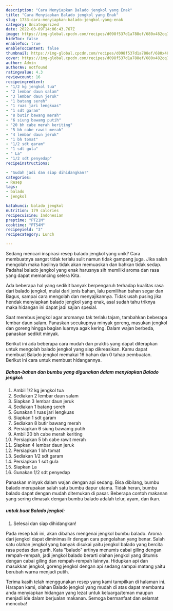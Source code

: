 ```yaml
---
description: "Cara Menyiapkan Balado jengkol yang Enak"
title: "Cara Menyiapkan Balado jengkol yang Enak"
slug: 1733-cara-menyiapkan-balado-jengkol-yang-enak
category: Uncategorized
date: 2022-03-09T14:06:43.767Z
image: https://img-global.cpcdn.com/recipes/d098f537d1a788ef/680x482cq70/balado-jengkol-foto-resep-utama.jpg
hideToc: false
enableToc: true
enableTocContent: false
thumbnail: https://img-global.cpcdn.com/recipes/d098f537d1a788ef/680x482cq70/balado-jengkol-foto-resep-utama.jpg
cover: https://img-global.cpcdn.com/recipes/d098f537d1a788ef/680x482cq70/balado-jengkol-foto-resep-utama.jpg
author: Admin
authorAv: notfound
ratingvalue: 4.3
reviewcount: 16
recipeingredient:
- "1/2 kg jengkol tua"
- "2 lembar daun salam"
- "3 lembar daun jeruk"
- "1 batang sereh"
- "1 ruas jari lengkuas"
- "1 sdt garam"
- "8 butir bawang merah"
- "6 siung bawamg putih"
- "20 bh cabe merah keriting"
- "5 bh cabe rawit merah"
- "4 lembar daun jeruk"
- "1 bh tomat"
- "1/2 sdt garam"
- "1 sdt gula"
- " La"
- "1/2 sdt penyedap"
recipeinstructions:

- "Sudah jadi dan siap dihidangkan!"
categories:
- Resep
tags:
- balado
- jengkol

katakunci: balado jengkol 
nutrition: 179 calories
recipecuisine: Indonesian
preptime: "PT21M"
cooktime: "PT54M"
recipeyield: "3"
recipecategory: Lunch

---
```





Sedang mencari inspirasi resep balado jengkol yang unik? Cara membuatnya sangat tidak terlalu sulit namun tidak gampang juga. Jika salah mengolah maka hasilnya tidak akan memuaskan dan bahkan tidak sedap. Padahal balado jengkol yang enak harusnya sih memiliki aroma dan rasa yang dapat memancing selera Kita.





Ada beberapa hal yang sedikit banyak berpengaruh terhadap kualitas rasa dari balado jengkol, mulai dari jenis bahan, lalu pemilihan bahan segar dan Bagus, sampai cara mengolah dan menyajikannya. Tidak usah pusing jika hendak menyiapkan balado jengkol yang enak,      asal sudah tahu triknya maka hidangan ini dapat jadi sajian spesial.














Saat merebus jengkol agar aromanya tak terlalu tajam, tambahkan beberapa lembar daun salam. Panaskan secukupnya minyak goreng, masukan jengkol dan goreng hingga bagian luarnya agak kering. Dalam wajan berbeda, panaskan sedikit minyak.






Berikut ini ada beberapa cara mudah dan praktis yang dapat diterapkan untuk mengolah balado jengkol yang siap dikreasikan. Kamu dapat membuat Balado jengkol memakai 16 bahan dan 0 tahap pembuatan. Berikut ini cara untuk membuat hidangannya.

<!--inarticleads1-->

##### Bahan-bahan dan bumbu yang digunakan dalam menyiapkan Balado jengkol:

1. Ambil 1/2 kg jengkol tua
1. Sediakan 2 lembar daun salam
1. Siapkan 3 lembar daun jeruk
1. Sediakan 1 batang sereh
1. Gunakan 1 ruas jari lengkuas
1. Siapkan 1 sdt garam
1. Sediakan 8 butir bawang merah
1. Persiapkan 6 siung bawamg putih
1. Ambil 20 bh cabe merah keriting
1. Persiapkan 5 bh cabe rawit merah
1. Siapkan 4 lembar daun jeruk
1. Persiapkan 1 bh tomat
1. Sediakan 1/2 sdt garam
1. Persiapkan 1 sdt gula
1. Siapkan  La
1. Gunakan 1/2 sdt penyedap


Panaskan minyak dalam wajan dengan api sedang. Bisa dibilang, bumbu balado merupakan salah satu bumbu dapur utama. Tidak heran, bumbu balado dapat dengan mudah ditemukan di pasar. Beberapa contoh makanan yang sering dimasak dengan bumbu balado adalah telur, ayam, dan ikan. 

<!--inarticleads2-->

#####  untuk buat Balado jengkol:


1. Selesai dan siap dihidangkan!

Pada resep kali ini, akan dibahas mengenai jengkol bumbu balado. Aroma dari jengkol dapat diminimasilir dengan cara pengolahan yang benar. Salah satu olahan jengkol yang banyak disukai yaitu jengkol balado yang bercita rasa pedas dan gurih. Kata &#34;balado&#34; artinya menumis cabai giling dengan rempah-rempah, jadi jengkol balado berarti olahan jengkol yang ditumis dengan cabai giling dan rempah-rempah lainnya. Hidupkan api dan masukkan jengkol, goreng jengkol dengan api sedang sampai matang yaitu berubah warna menjadi putih. 

Terima kasih telah menggunakan resep yang kami tampilkan di halaman ini. Harapan kami, olahan Balado jengkol yang mudah di atas dapat membantu anda menyiapkan hidangan yang lezat untuk keluarga/teman maupun menjadi ide dalam berjualan makanan. Semoga bermanfaat dan selamat mencoba!
